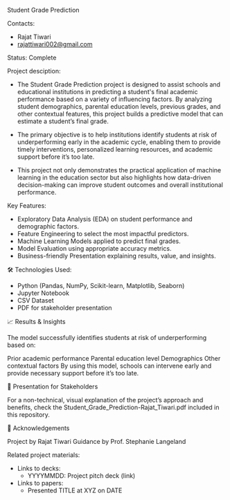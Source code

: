 Student Grade Prediction

Contacts:
* Rajat Tiwari
* rajattiwari002@gmail.com

Status: Complete

Project desciption:
* The Student Grade Prediction project is designed to assist schools and educational institutions in predicting a student's final academic performance based on a variety of influencing factors. By analyzing student demographics, parental education levels, previous grades, and other contextual features, this project builds a predictive model that can estimate a student’s final grade.

* The primary objective is to help institutions identify students at risk of underperforming early in the academic cycle, enabling them to provide timely interventions, personalized learning resources, and academic support before it’s too late.

* This project not only demonstrates the practical application of machine learning in the education sector but also highlights how data-driven decision-making can improve student outcomes and overall institutional performance.

Key Features:

* Exploratory Data Analysis (EDA) on student performance and demographic factors.
* Feature Engineering to select the most impactful predictors.
* Machine Learning Models applied to predict final grades.
* Model Evaluation using appropriate accuracy metrics.
* Business-friendly Presentation explaining results, value, and insights.

🛠️ Technologies Used:

* Python (Pandas, NumPy, Scikit-learn, Matplotlib, Seaborn)
* Jupyter Notebook
* CSV Dataset
* PDF for stakeholder presentation

📈 Results & Insights

The model successfully identifies students at risk of underperforming based on:

Prior academic performance
Parental education level
Demographics
Other contextual factors
By using this model, schools can intervene early and provide necessary support before it’s too late.

🎨 Presentation for Stakeholders

For a non-technical, visual explanation of the project’s approach and benefits, check the Student_Grade_Prediction-Rajat_Tiwari.pdf included in this repository.

🤝 Acknowledgements

Project by Rajat Tiwari
Guidance by Prof. Stephanie Langeland


Related project materials:
* Links to decks:
    * YYYYMMDD: Project pitch deck (link)
* Links to papers:
    * Presented TITLE at XYZ on DATE
